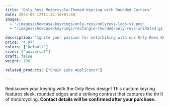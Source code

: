 ```yaml
---
title: "Only Revs Motorcycle-Themed Keyring with Rounded Corners"
date: 2024-04-12T11:22:16+01:00
images:
  - "/images/showcase/keyrings/only-revs/onlyrevs-logo-v1.png"
  - "/images/showcase/keyrings/rectangle-rounded/only-revs-animated.gif"

description: "Ignite your passion for motorbiking with our Only Revs Keyring, designed for enthusiasts who live to ride. This stylish keyring features a unique rev line graphic as the 'O' in 'Only,' set against a bold, dual-tone rectangular tag with rounded corners. It’s the perfect way to showcase your love for the rev of the engine on and off the road."
price: "4.97"
colors: ["Default"]
sizes: ["universal"]
draft: false
weight: 100

related_products: ["Chain Lube Applicator"]

---
```


Rediscover your keyring with the Only Revs design! This custom keyring features sleek, rounded edges and a striking contrast that captures the thrill of motorcycling. **Contact details will be confirmed after your purchase.**
